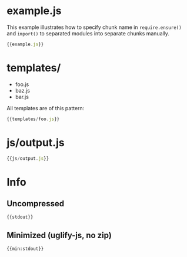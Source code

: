 # example.js

This example illustrates how to specify chunk name in `require.ensure()` and `import()` to separated modules into separate chunks manually.

``` javascript
{{example.js}}
```

# templates/

* foo.js
* baz.js
* bar.js

All templates are of this pattern:

``` javascript
{{templates/foo.js}}
```

# js/output.js

``` javascript
{{js/output.js}}
```

# Info

## Uncompressed

```
{{stdout}}
```

## Minimized (uglify-js, no zip)

```
{{min:stdout}}
```
